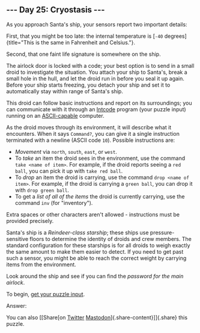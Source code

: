 --- Day 25: Cryostasis ---
--------------------------

As you approach Santa's ship, your sensors report two important details:

First, that you might be too late: the internal temperature is [`-40`
degrees]{title="This is the same in Fahrenheit and Celsius."}.

Second, that one faint life signature is somewhere on the ship.

The airlock door is locked with a code; your best option is to send in a
small droid to investigate the situation. You attach your ship to
Santa's, break a small hole in the hull, and let the droid run in before
you seal it up again. Before your ship starts freezing, you detach your
ship and set it to automatically stay within range of Santa's ship.

This droid can follow basic instructions and report on its surroundings;
you can communicate with it through an [Intcode](9) program (your puzzle
input) running on an [ASCII-capable](17) computer.

As the droid moves through its environment, it will describe what it
encounters. When it says `Command?`, you can give it a single
instruction terminated with a newline (ASCII code `10`). Possible
instructions are:

-   *Movement* via `north`, `south`, `east`, or `west`.
-   To *take* an item the droid sees in the environment, use the command
    `take <name of item>`. For example, if the droid reports seeing a
    `red ball`, you can pick it up with `take red ball`.
-   To *drop* an item the droid is carrying, use the command
    `drop <name of item>`. For example, if the droid is carrying a
    `green ball`, you can drop it with `drop green ball`.
-   To get a *list of all of the items* the droid is currently carrying,
    use the command `inv` (for "inventory").

Extra spaces or other characters aren't allowed - instructions must be
provided precisely.

Santa's ship is a *Reindeer-class starship*; these ships use
pressure-sensitive floors to determine the identity of droids and crew
members. The standard configuration for these starships is for all
droids to weigh exactly the same amount to make them easier to detect.
If you need to get past such a sensor, you might be able to reach the
correct weight by carrying items from the environment.

Look around the ship and see if you can find the *password for the main
airlock*.

To begin, [get your puzzle input](25/input).

Answer:

You can also [\[Share[on
[Twitter](https://twitter.com/intent/tweet?text=%22Cryostasis%22+%2D+Day+25+%2D+Advent+of+Code+2019&url=https%3A%2F%2Fadventofcode%2Ecom%2F2019%2Fday%2F25&related=ericwastl&hashtags=AdventOfCode)
[Mastodon](javascript:void(0);)]{.share-content}\]]{.share} this puzzle.
